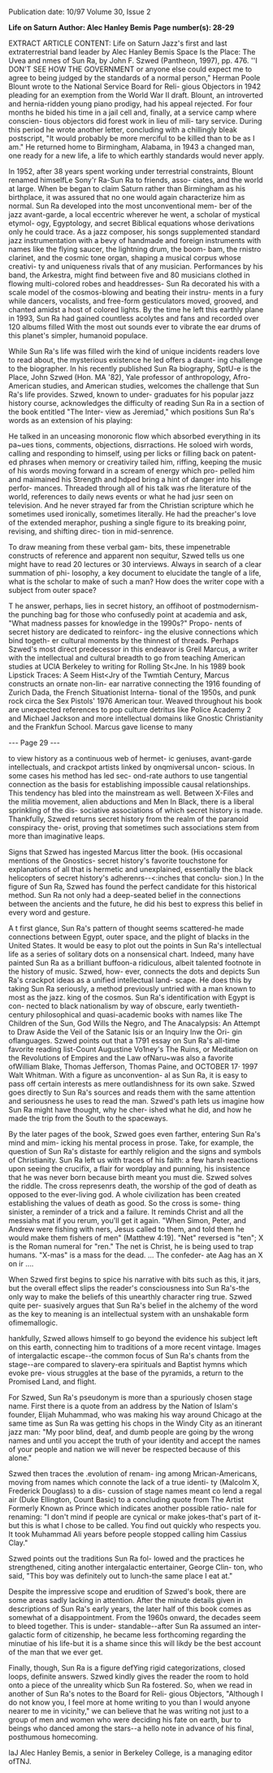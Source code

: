 Publication date: 10/97
Volume 30, Issue 2

**Life on Saturn**
**Author: Alec Hanley Bemis**
**Page number(s): 28-29**

EXTRACT ARTICLE CONTENT:
Life on Saturn 
Jazz's first and last extraterrestrial band leader 
by Alec Hanley Bemis 
Space Is the Place: The Uvea and nmes of Sun Ra, by John F. Szwed 
(Pantheon, 1997), pp. 476. 
''I 
DON'T SEE HOW THE GOVERNMENT 
or anyone else could expect me to 
agree to being judged by the standards 
of a normal person," Herman Poole Blount 
wrote to the National Service Board for Reli-
gious Objectors in 1942 pleading for an 
exemption from the World War II draft. 
Blount, an introverted and hernia-ridden 
young piano prodigy, had his appeal rejected. 
For four months he bided his time in a jail cell 
and, finally, at a service camp where conscien-
tious objectors did forest work in lieu of mili-
tary service. During this period he wrote 
another letter, concluding with a chillingly 
bleak postscript, "It would probably be more 
merciful to be killed than to be as I am." He 
returned home to Birmingham, Alabama, in 
1943 a changed man, one ready for a new life, 
a life to which earthly standards would never 
apply. 

In 1952, after 38 years spent working 
under terrestrial constraints, Blount renamed 
himselfLe Sony'r Ra-Sun Ra to friends, asso-
ciates, and the world at large. When be began 
to claim Saturn rather than Birmingham as his 
birthplace, it was assured that no one would 
again characterize him as normal. Sun Ra 
developed into the most unconventional mem-
ber of the jazz avant-garde, a local eccentric 
wherever he went, a scholar of mystical etymol-
ogy, Egyptology, and secret Biblical equations 
whose derivations only he could trace. As a jazz 
composer, his songs supplemented standard 
jazz instrumentation with a bevy of handmade 
and foreign instruments with names like the 
flying saucer, the lightning drum, the boom-
bam, the rnistro clarinet, and the cosmic tone 
organ, shaping a musical corpus whose creativi-
ty and uniqueness rivals that of any musician. 
Performances by his band, the Arkestra, might 
find between five and 80 musicians clothed in 
flowing multi-colored robes and headdresses-
Sun Ra decorated his with a scale model of the 
cosmos-blowing and beating their instru-
ments in a fury while dancers, vocalists, and 
free-form gesticulators moved, grooved, and 
chanted amidst a host of colored lights. By the 
time he left this earthly plane in 1993, Sun Ra 
had gained countless acolytes and fans and 
recorded over 120 albums filled With the most 
out sounds ever to vibrate the ear drums of this 
planet's simpler, humanoid populace. 

While Sun Ra's life was filled wirh the kind 
of unique incidents readers love to read about, 
the mysterious existence he led offers a daunt-
ing challenge to the biographer. In his recently 
published Sun Ra biography, SptU-e is the Place, 
John Szwed (Hon. MA '82), Yale professor of 
anthropology, Afro-American studies, and 
American studies, welcomes the challenge that 
Sun Ra's life provides. Szwed, known to under-
graduates for his popular jazz history course, 
acknowledges the difficulty of reading Sun Ra 
in a section of the book entitled "The Inter-
view as Jeremiad," which positions Sun Ra's 
words as an extension of his playing: 

He talked in an unceasing monoronic flow 
which absorbed everything in its pa~ues­
tions, comments, objections, disrractions. He 
soloed wirh words, calling and responding to 
himself, using per licks or filling back on patent-
ed phrases when memory or creativiry tailed 
him, riffing, keeping the music of his words 
moving forward in a scream of energy which pro-
pelled him and maimained his Strength and 
hdped bring a hint of danger into his perfor-
mances. Threaded through all of his talk was rhe 
literature of the world, references to daily news 
events or what he had jusr seen on television. 
And he never strayed far from the Christian 
scripture which he sometimes used ironically, 
sometimes literally. He had the preacher's love of 
the extended meraphor, pushing a single figure 
to its breaking poinr, revising, and shifting direc-
tion in mid-senrence. 

To draw meaning from these verbal gam-
bits, these impenetrable constructs of reference 
and apparent non sequitur, Szwed tells us one 
might have to read 20 lectures or 30 interviews. 
Always in search of a clear summation of phi-
losophy, a key document to elucidate the tangle 
of a life, what is the scholar to make of such a 
man? How does the writer cope with a subject 
from outer space? 

T
he answer, 
perhaps, 
lies in secret 
history, an offihoot of postmodernism-
the punching bag for those who confusedly 
point at academia and ask, "What madness 
passes for knowledge in the 1990s?" Propo-
nents of secret history are dedicated to reinforc-
ing the elusive connections which bind togeth-
er cultural moments by the thinnest of threads. 
Perhaps Szwed's most direct predecessor in 
this endeavor is Greil Marcus, a writer with the 
intellectual and cultural breadth to go from 
teaching American studies at UClA Berkeley 
to writing for Rolling St<Jne. In his 1989 book 
Lipstick Traces: A Seem Hist<Jry of the Twmtiah 
Century, Marcus constructs an ornate non-lin-
ear narrative connecting the 1916 founding of 
Zurich Dada, the French Situationist Interna-
tional of the 1950s, and punk rock circa the 
Sex Pistols' 1976 American tour. Weaved 
throughout his book are unexpected references 
to pop culture detritus like Police Academy 2 
and Michael Jackson and more intellectual 
domains like Gnostic Christianity and the 
Frankfun School. Marcus gave license to many 


--- Page 29 ---

to view history as a continuous web of hermet-
ic geniuses, avant-garde intellectuals, and 
crackpot artists linked by onqmiversal uncon-
scious. In some cases his method has led sec-
ond-rate authors to use tangential connection 
as the basis for establishing impossible causal 
relationships. This tendency has bled into the 
mainstream as well. Between X-Files and the 
militia movement, alien abductions and Men 
In Black, there is a liberal sprinkling of the dis-
sociative associations of which secret history is 
made. Thankfully, Szwed returns secret history 
from the realm of the paranoid conspiracy the-
orist, proving that sometimes such associations 
stem from more than imaginative leaps. 

Signs that Szwed has ingested Marcus litter 
the book. (His occasional mentions of the 
Gnostics- secret history's favorite touchstone 
for explanations of all that is hermetic and 
unexplained, essentially the black helicopters of 
secret history's adherenrs--<:inches that conclu-
sion.) In the figure of Sun Ra, Szwed has found 
the perfect candidate for this historical method. 
Sun Ra not only had a deep-seated belief in the 
connections between the ancients and the 
future, he did his best to express this belief in 
every word and gesture. 

A
t first glance, Sun Ra's pattern of thought 
seems scattered-he made connections 
between Egypt, outer space, and the plight of 
blacks in the United States. It would be easy to 
plot out the points in Sun Ra's intellectual life 
as a series of solitary dots on a nonsensical 
chart. Indeed, many have painted Sun Ra as a 
brilliant buffoon-a ridiculous, albeit talented 
footnote in the history of music. Szwed, how-
ever, connects the dots and depicts Sun Ra's 
crackpot ideas as a unified intellectual land-
scape. He does this by taking Sun Ra seriously, 
a method previously untried with a man 
known to most as the jazz. king of the cosmos. 
Sun Ra's identification with Egypt is con-
nected to black nationalism by way of obscure, 
early twentieth-century philosophical and 
quasi-academic books with names like The 
Children of the Sun, God Wills the Negro, and 
The Anacalypsis: An Attempt to Draw Aside the 
Veil of the Satanic Isis or an Inquiry lnw the Ori-
gin oflanguages. Szwed points out that a 1791 
essay on Sun Ra's all-time favorite reading 
list-Count Augustine Vo1ney's The Ruins, or 
Meditation on the Revolutions of Empires and the 
Law ofNaru~was also a favorite ofWilliam 
Blake, Thomas Jefferson, Thomas Paine, and 
OCTOBER 17· 1997 
Walt Whitman. With a figure as unconvention-
al as Sun Ra, it is easy to pass off certain interests 
as mere outlandishness for its own sake. Szwed 
goes directly to Sun Ra's sources and reads them 
with the same attention and seriousness he uses 
to read the man. Szwed's path lets us imagine 
how Sun Ra might have thought, why he cher-
ished what he did, and how he made the trip 
from the South to the spaceways. 

By the later pages of the book, Szwed goes 
even farther, entering Sun Ra's mind and mim-
icking his mental process in prose. Take, for 
example, the question of Sun Ra's distaste for 
earthly religion and the signs and symbols of 
Christianity. Sun Ra left us with traces of his 
faith: a few harsh reactions upon seeing the 
crucifix, a flair for wordplay and punning, his 
insistence that he was never born because birth 
meant you must die. Szwed solves the riddle. 
The cross represenrs death, the worship of the 
god of death as opposed to the ever-living god. A 
whole civilization has been created establishing 
the values of death as good. So the cross is some-
thing sinister, a reminder of a trick and a failure. 
It reminds Christ and all the messiahs mat if you 
rerum, you'll get it again. "When Simon, Peter, 
and Andrew were fishing with ners, Jesus called 
to them, and told them he would make them 
fishers of men" (Matthew 4:19]. "Net" reversed 
is "ten"; X is the Roman numeral for "ren." The 
net is Christ, he is being used to trap humans. 
"X-mas" is a mass for the dead. ... The confeder-
ate Aag has an X on ir .... 

When Szwed first begins to spice his narrative 
with bits such as this, it jars, but the overall 
effect slips the reader's consciousness into Sun 
Ra's-the only way to make the beliefs of this 
unearthly character ring true. Szwed quite per-
suasively argues that Sun Ra's belief in the 
alchemy of the word as the key to meaning is 
an intellectual system with an unshakable form 
ofimemallogic. 

hankfully, Szwed allows himself to go 
beyond the evidence his subject left on 
this earth, connecting him to traditions of a 
more recent vintage. Images of intergalactic 
escape--the common focus of Sun Ra's chants 
from the stage--are compared to slavery-era 
spirituals and Baptist hymns which evoke pre-
vious struggles at the base of the pyramids, a 
return to the Promised Land, and flight. 

For Szwed, Sun Ra's pseudonym is more 
than a spuriously chosen stage name. First 
there is a quote from an address by the Nation 
of Islam's founder, Elijah Muhammad, who 
was making his way around Chicago at the 
same time as Sun Ra was getting his chops in 
the Windy City as an itinerant jazz man: "My 
poor blind, deaf, and dumb people are going 
by the wrong names and until you accept the 
truth of your identity and accept the names of 
your people and nation we will never be 
respected because of this alone." 

Szwed then traces the .evolution of renam-
ing among Mrican-Americans, moving from 
names which connote the lack of a true identi-
ty (Malcolm X, Frederick Douglass) to a dis-
cussion of stage names meant co lend a regal air 
(Duke Ellington, Count Basic) to a concluding 
quote from The Artist Formerly Known as 
Prince which indicates another possible ratio-
nale for renaming: "I don't mind if people are 
cynical or make jokes-that's part of it- but 
this is what I chose to be called. You find out 
quickly who respects you. It took Muhammad 
Ali years before people stopped calling him 
Cassius Clay." 

Szwed points out the traditions Sun Ra fol-
lowed and the practices he strengthened, citing 
another intergalactic entertainer, George Clin-
ton, who said, "This boy was definitely out to 
lunch-the same place I eat at." 

Despite the impressive scope and erudition 
of Szwed's book, there are some areas sadly 
lacking in attention. After the minute details 
given in descriptions of Sun Ra's early years, the 
later half of this book comes as somewhat of a 
disappointment. From the 1960s onward, the 
decades seem to bleed together. This is under-
standable--after Sun Ra assumed an inter-
galactic form of citizenship, he became less 
forthcoming regarding the minutiae of his 
life-but it is a shame since this will likdy be 
the best account of the man that we ever get. 

Finally, though, Sun Ra is a figure defYing 
rigid categorizations, closed loops, definite 
answers. Szwed kindly gives the reader the 
room to hold onto a piece of the unreality 
whicb Sun Ra fostered. So, when we read in 
another of Sun Ra's notes to the Board for Reli-
gious Objectors, "Although I do not know you, 
I feel more at home writing to you than I 
would anyone nearer to me in vicinity," we can 
believe that he was writing not just to a group 
of men and women who were deciding his fate 
on earth, bur to beings who danced among the 
stars--a hello note in advance of his final, 
posthumous homecoming. 

laJ 
Alec Hanley Bemis, a senior in Berkeley College, 
is a managing editor ofTNJ.